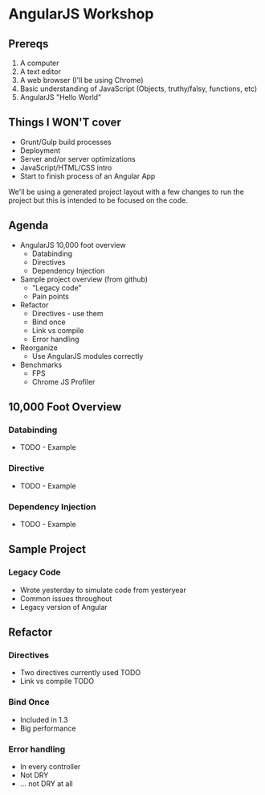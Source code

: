 # AngularJS Workshop

## Prereqs
1. A computer
2. A text editor
3. A web browser (I'll be using Chrome)
4. Basic understanding of JavaScript (Objects, truthy/falsy, functions, etc)
5. AngularJS "Hello World"

## Things I WON'T cover
* Grunt/Gulp build processes
* Deployment
* Server and/or server optimizations
* JavaScript/HTML/CSS intro
* Start to finish process of an Angular App

We'll be using a generated project layout with a few changes to run the project but this is intended to be focused on the code.

## Agenda
* AngularJS 10,000 foot overview
  * Databinding
  * Directives
  * Dependency Injection
* Sample project overview (from github)
  * "Legacy code"
  * Pain points
* Refactor
  * Directives - use them
  * Bind once
  * Link vs compile
  * Error handling
* Reorganize
  * Use AngularJS modules correctly
* Benchmarks
  * FPS
  * Chrome JS Profiler

## 10,000 Foot Overview
### Databinding
* TODO - Example

### Directive
* TODO - Example

### Dependency Injection
* TODO - Example

## Sample Project
### Legacy Code
* Wrote yesterday to simulate code from yesteryear
* Common issues throughout
* Legacy version of Angular

## Refactor
### Directives
* Two directives currently used TODO
* Link vs compile TODO

### Bind Once
* Included in 1.3
* Big performance

### Error handling
* In every controller
* Not DRY
* ... not DRY at all
